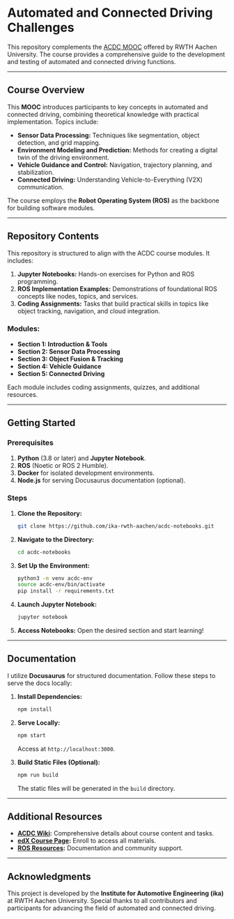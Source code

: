 # Automated and Connected Driving Challenges

This repository complements the [ACDC MOOC](https://learning.edx.org/course/course-v1:RWTHx+ACDC+3T2023/home) offered by RWTH Aachen University. The course provides a comprehensive guide to the development and testing of automated and connected driving functions.

---

## Course Overview

This **MOOC** introduces participants to key concepts in automated and connected driving, combining theoretical knowledge with practical implementation. Topics include:

- **Sensor Data Processing:** Techniques like segmentation, object detection, and grid mapping.
- **Environment Modeling and Prediction:** Methods for creating a digital twin of the driving environment.
- **Vehicle Guidance and Control:** Navigation, trajectory planning, and stabilization.
- **Connected Driving:** Understanding Vehicle-to-Everything (V2X) communication.

The course employs the **Robot Operating System (ROS)** as the backbone for building software modules.

---

## Repository Contents

This repository is structured to align with the ACDC course modules. It includes:

1. **Jupyter Notebooks:** Hands-on exercises for Python and ROS programming.
2. **ROS Implementation Examples:** Demonstrations of foundational ROS concepts like nodes, topics, and services.
3. **Coding Assignments:** Tasks that build practical skills in topics like object tracking, navigation, and cloud integration.

### Modules:

- **Section 1: Introduction & Tools**
- **Section 2: Sensor Data Processing**
- **Section 3: Object Fusion & Tracking**
- **Section 4: Vehicle Guidance**
- **Section 5: Connected Driving**

Each module includes coding assignments, quizzes, and additional resources.

---

## Getting Started

### Prerequisites

1. **Python** (3.8 or later) and **Jupyter Notebook**.
2. **ROS** (Noetic or ROS 2 Humble).
3. **Docker** for isolated development environments.
4. **Node.js** for serving Docusaurus documentation (optional).

### Steps

1. **Clone the Repository:**
   ```bash
   git clone https://github.com/ika-rwth-aachen/acdc-notebooks.git
   ```

2. **Navigate to the Directory:**
   ```bash
   cd acdc-notebooks
   ```

3. **Set Up the Environment:**
   ```bash
   python3 -m venv acdc-env
   source acdc-env/bin/activate
   pip install -r requirements.txt
   ```

4. **Launch Jupyter Notebook:**
   ```bash
   jupyter notebook
   ```

5. **Access Notebooks:** Open the desired section and start learning!

---

## Documentation

I utilize **Docusaurus** for structured documentation. Follow these steps to serve the docs locally:

1. **Install Dependencies:**
   ```bash
   npm install
   ```

2. **Serve Locally:**
   ```bash
   npm start
   ```
   Access at `http://localhost:3000`.

3. **Build Static Files (Optional):**
   ```bash
   npm run build
   ```
   The static files will be generated in the `build` directory.

---

## Additional Resources

- **[ACDC Wiki](https://github.com/ika-rwth-aachen/acdc/wiki):** Comprehensive details about course content and tasks.
- **[edX Course Page](https://learning.edx.org/course/course-v1:RWTHx+ACDC+3T2023/home):** Enroll to access all materials.
- **[ROS Resources](https://www.ros.org/):** Documentation and community support.

---

## Acknowledgments

This project is developed by the **Institute for Automotive Engineering (ika)** at RWTH Aachen University. Special thanks to all contributors and participants for advancing the field of automated and connected driving.
